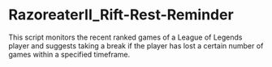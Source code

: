 # RazoreaterII_Rift-Rest-Reminder
This script monitors the recent ranked games of a League of Legends player and suggests taking a break if the player has lost a certain number of games within a specified timeframe.
